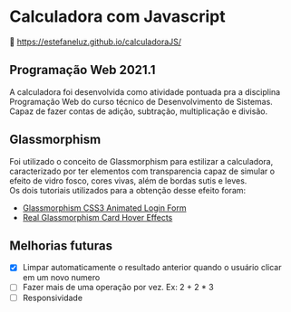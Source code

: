 # Calculadora com Javascript  
🔗 https://estefaneluz.github.io/calculadoraJS/
## Programação Web 2021.1
A calculadora foi desenvolvida como atividade pontuada pra a disciplina Programação Web do curso técnico de Desenvolvimento de Sistemas. Capaz de fazer contas de adição, subtração, multiplicação e divisão. 

## Glassmorphism 
Foi utilizado o conceito de Glassmorphism para estilizar a calculadora, caracterizado por ter elementos com transparencia capaz de simular o efeito de vidro fosco, cores vivas, além de bordas sutis e leves.  
Os dois tutoriais utilizados para a obtenção desse efeito foram: 
- [Glassmorphism CSS3 Animated Login Form](https://youtu.be/mW0Z1T8l7sU) 
- [Real Glassmorphism Card Hover Effects](https://youtu.be/hv0rNxr1XXk)

## Melhorias futuras 
- [x] Limpar automaticamente o resultado anterior quando o usuário clicar em um novo numero  
- [ ] Fazer mais de uma operação por vez. Ex: 2 + 2 * 3 
- [ ] Responsividade 
